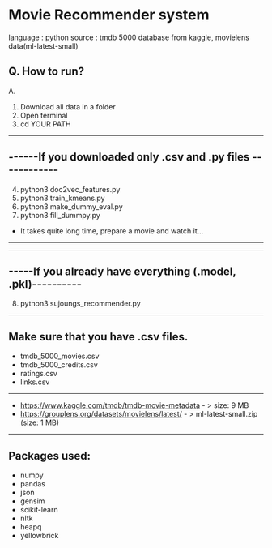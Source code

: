 # Movie Recommender system

language : python
source : tmdb 5000 database from kaggle, movielens data(ml-latest-small)

## Q. How to run?
A.
1) Download all data in a folder
2) Open terminal
3) cd YOUR PATH
------------------------------------------------------------
------If you downloaded only .csv and .py files ------------
------------------------------------------------------------
4) python3 doc2vec_features.py
5) python3 train_kmeans.py
6) python3 make_dummy_eval.py
7) python3 fill_dummpy.py
* It takes quite long time, prepare a movie and watch it...
------------------------------------------------------------

------------------------------------------------------------
-----If you already have everything (.model, .pkl)----------
------------------------------------------------------------
8) python3 sujoungs_recommender.py
-------------------------------------------------------------

## Make sure that you have .csv files.
* tmdb_5000_movies.csv
* tmdb_5000_credits.csv
* ratings.csv
* links.csv
-------------------------------------------------------------------
* https://www.kaggle.com/tmdb/tmdb-movie-metadata - > size: 9 MB
* https://grouplens.org/datasets/movielens/latest/ - > ml-latest-small.zip (size: 1 MB)
-----------------------------------------------------------------------

## Packages used:
* numpy
* pandas
* json
* gensim
* scikit-learn
* nltk
* heapq
* yellowbrick
